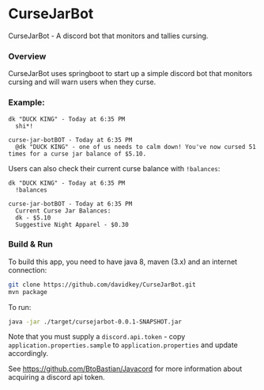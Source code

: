 # CurseJarBot
CurseJarBot - A discord bot that monitors and tallies cursing.

### Overview
CurseJarBot uses springboot to start up a simple discord bot that monitors cursing and will warn users when they curse.

### Example:

```
dk "DUCK KING" - Today at 6:35 PM
  shi*!

curse-jar-botBOT - Today at 6:35 PM
  @dk "DUCK KING" - one of us needs to calm down! You've now cursed 51 times for a curse jar balance of $5.10.
```

Users can also check their current curse balance with ```!balances```:

```
dk "DUCK KING" - Today at 6:35 PM
  !balances

curse-jar-botBOT - Today at 6:35 PM  
  Current Curse Jar Balances: 
  dk - $5.10
  Suggestive Night Apparel - $0.30
```

### Build & Run
To build this app, you need to have java 8, maven (3.x) and an internet connection:

```sh
git clone https://github.com/davidkey/CurseJarBot.git
mvn package
```

To run:
```sh
java -jar ./target/cursejarbot-0.0.1-SNAPSHOT.jar
```

Note that you must supply a ```discord.api.token``` - copy ```application.properties.sample``` to ```application.properties``` and update accordingly.

See https://github.com/BtoBastian/Javacord for more information about acquiring a discord api token.
